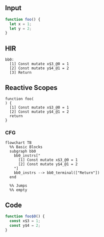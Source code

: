 
## Input

```javascript
function foo() {
  let x = 1;
  let y = 2;
}

```

## HIR

```
bb0:
  [1] Const mutate x$3_@0 = 1
  [2] Const mutate y$4_@1 = 2
  [3] Return

```

## Reactive Scopes

```
function foo(
) {
  [1] Const mutate x$3_@0 = 1
  [2] Const mutate y$4_@1 = 2
  return
}

```

### CFG

```mermaid
flowchart TB
  %% Basic Blocks
  subgraph bb0
    bb0_instrs["
      [1] Const mutate x$3_@0 = 1
      [2] Const mutate y$4_@1 = 2
    "]
    bb0_instrs --> bb0_terminal(["Return"])
  end

  %% Jumps
  %% empty
```

## Code

```javascript
function foo$0() {
  const x$3 = 1;
  const y$4 = 2;
}

```
      